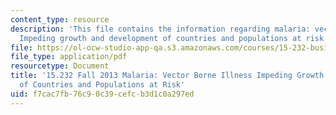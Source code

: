 ```yaml
---
content_type: resource
description: 'This file contains the information regarding malaria: vector borne illness
  Impeding growth and development of countries and populations at risk'
file: https://ol-ocw-studio-app-qa.s3.amazonaws.com/courses/15-232-business-model-innovation-global-health-in-frontier-markets-fall-2013/f7cac7fb76c90c39cefcb3d1c0a297ed_MIT15_232F13_a1_malaria_9.pdf
file_type: application/pdf
resourcetype: Document
title: '15.232 Fall 2013 Malaria: Vector Borne Illness Impeding Growth and Development
  of Countries and Populations at Risk'
uid: f7cac7fb-76c9-0c39-cefc-b3d1c0a297ed
---
```

